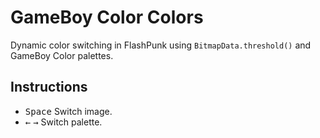 GameBoy Color Colors
====================

Dynamic color switching in FlashPunk using `BitmapData.threshold()` and GameBoy Color palettes.

Instructions
------------

- <kbd>Space</kbd> Switch image.
- <kbd>&larr;</kbd> <kbd>&rarr;</kbd> Switch palette.

